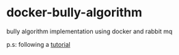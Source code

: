 # docker-bully-algorithm
bully algorithm implementation using docker and rabbit mq 

p.s: following a [tutorial](https://dev.to/obbap/understand-master-slave-relationships-using-the-election-algorithm-8en)
